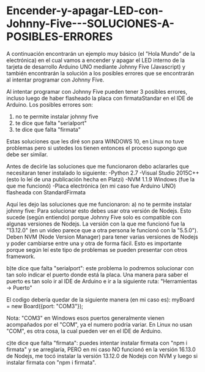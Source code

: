 # Encender-y-apagar-LED-con-Johnny-Five---SOLUCIONES-A-POSIBLES-ERRORES
A continuación encontrarán un ejemplo muy básico (el "Hola Mundo" de la electrónica) en el cual vamos a encender y apagar el LED interno de la tarjeta de desarrollo Arduino UNO mediante Johnny Five (Javascript) y también encontrarán la solución a los posibles errores que se encontrarán al intentar programar con Johnny Five.

Al intentar programar con Johnny Five pueden tener 3 posibles errores, incluso luego de haber flasheado la placa con firmataStandar en el IDE de Arduino. Los posibles errores son:
1) no te permite instalar johnny five
2) te dice que falta "serialport"
3) te dice que falta "firmata"

Estas soluciones que les diré son para WINDOWS 10, en Linux no tuve problemas pero si ustedes los tienen entonces el proceso supongo que debe ser similar.

Antes de decirle las soluciones que me funcionaron debo aclararles que necesitaran tener instalado lo siguiente:
-Python 2.7
-Visual Studio 2015C++ (esto lo leí de una publicación hecha en Platzi)
-NVM 1.1.9 Windows (fue la que me funcionó)
-Placa electrónica (en mi caso fue Arduino UNO) flasheada con StandardFirmata

Aquí les dejo las soluciones que me funcionaron:
a) no te permite instalar johnny five: Para solucionar esto debes usar otra versión de Nodejs. Esto sucede (según entiendo) porque Johnny Five solo es compatible con algunas versiones de Nodejs. La versión con la que me funcionó fue la "13.12.0" (en un video parece que a otra persona le funcionó con la "5.5.0"). Deben NVM (Node Version Manager) para tener varias versiones de Nodejs y poder cambiarse entre una y otra de forma fácil. Esto es importante porque según leí este tipo de problemas se pueden presentar con otros framework.

b)te dice que falta "serialport": este problema lo podremos solucionar con tan solo indicar el puerto donde está la placa. Una manera para saber el puerto es tan solo ir al IDE de Arduino e ir a la siguiente ruta: "Herramientas -> Puerto"

El codigo debería quedar de la siguiente manera (en mi caso es):
myBoard = new Board({port: "COM3"});

Nota: "COM3" en Windows esos puertos generalmente vienen acompañados por el "COM", ya el numero podría variar. En Linux no usan "COM", es otra cosa, la cual pueden ver en el IDE de Arduino.

c)te dice que falta "firmata": puedes intentar instalar firmata con "npm i firmata"  y se arreglaría, PERO en mi caso NO funcionó en la versión 16.13.0 de Nodejs, me tocó instalar la versión 13.12.0 de Nodejs con NVM y luego si instalar firmata con "npm i firmata".
